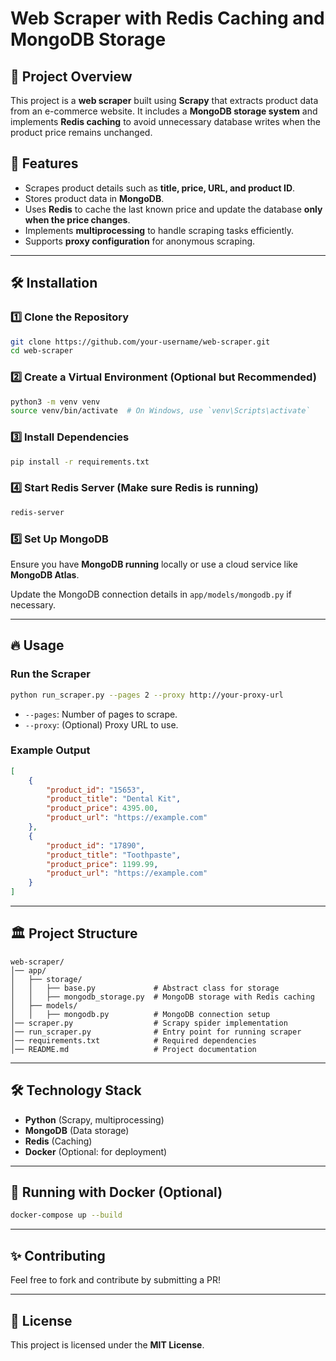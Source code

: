 # Web Scraper with Redis Caching and MongoDB Storage

## 📌 Project Overview
This project is a **web scraper** built using **Scrapy** that extracts product data from an e-commerce website. It includes a **MongoDB storage system** and implements **Redis caching** to avoid unnecessary database writes when the product price remains unchanged.

## 🚀 Features
- Scrapes product details such as **title, price, URL, and product ID**.
- Stores product data in **MongoDB**.
- Uses **Redis** to cache the last known price and update the database **only when the price changes**.
- Implements **multiprocessing** to handle scraping tasks efficiently.
- Supports **proxy configuration** for anonymous scraping.

---

## 🛠 Installation
### 1️⃣ **Clone the Repository**
```sh
git clone https://github.com/your-username/web-scraper.git
cd web-scraper
```

### 2️⃣ **Create a Virtual Environment (Optional but Recommended)**
```sh
python3 -m venv venv
source venv/bin/activate  # On Windows, use `venv\Scripts\activate`
```

### 3️⃣ **Install Dependencies**
```sh
pip install -r requirements.txt
```

### 4️⃣ **Start Redis Server** (Make sure Redis is running)
```sh
redis-server
```

### 5️⃣ **Set Up MongoDB**
Ensure you have **MongoDB running** locally or use a cloud service like **MongoDB Atlas**.

Update the MongoDB connection details in `app/models/mongodb.py` if necessary.

---

## 🔥 Usage

### **Run the Scraper**
```sh
python run_scraper.py --pages 2 --proxy http://your-proxy-url
```
- `--pages`: Number of pages to scrape.
- `--proxy`: (Optional) Proxy URL to use.

### **Example Output**
```json
[
    {
        "product_id": "15653",
        "product_title": "Dental Kit",
        "product_price": 4395.00,
        "product_url": "https://example.com"
    },
    {
        "product_id": "17890",
        "product_title": "Toothpaste",
        "product_price": 1199.99,
        "product_url": "https://example.com"
    }
]
```

---

## 🏛 Project Structure
```plaintext
web-scraper/
│── app/
│   ├── storage/
│   │   ├── base.py             # Abstract class for storage
│   │   ├── mongodb_storage.py  # MongoDB storage with Redis caching
│   ├── models/
│   │   ├── mongodb.py          # MongoDB connection setup
│── scraper.py                  # Scrapy spider implementation
│── run_scraper.py              # Entry point for running scraper
│── requirements.txt            # Required dependencies
│── README.md                   # Project documentation
```

---

## 🛠 Technology Stack
- **Python** (Scrapy, multiprocessing)
- **MongoDB** (Data storage)
- **Redis** (Caching)
- **Docker** (Optional: for deployment)

---

## 🐳 Running with Docker (Optional)
```sh
docker-compose up --build
```

---

## ✨ Contributing
Feel free to fork and contribute by submitting a PR!

---

## 📜 License
This project is licensed under the **MIT License**.

